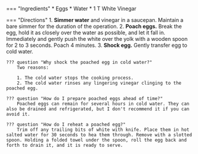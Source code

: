 === "Ingredients"
    * Eggs
    * Water
    * 1 T White Vinegar

=== "Directions"
    1. **Simmer water** and vinegar in a saucepan. Maintain a bare simmer for the duration of the operation.
    2. **Poach eggs.** Break the egg, hold it as closely over the water as possible, and let it fall in. Immediately and gently push the white over the yolk with a wooden spoon for 2 to 3 seconds. Poach 4 minutes.
    3. **Shock egg.** Gently transfer egg to cold water.

    ??? question "Why shock the poached egg in cold water?"
        Two reasons:

        1. The cold water stops the cooking process.
        2. The cold water rinses any lingering vinegar clinging to the poached egg.

    ??? question "How do I prepare poached eggs ahead of time?"
        Poached eggs can remain for several hours in cold water. They can also be drained and refrigerated, but I don't recommend it if you can avoid it.

    ??? question "How do I reheat a poached egg?"
        Trim off any trailing bits of white with knife. Place them in hot salted water for 30 seconds to hea them through. Remove with a slotted spoon. Holding a folded towel under the spoon, roll the egg back and forth to drain it, and it is ready to serve.

[^1]: {{ cite.child_french_cooking }}
